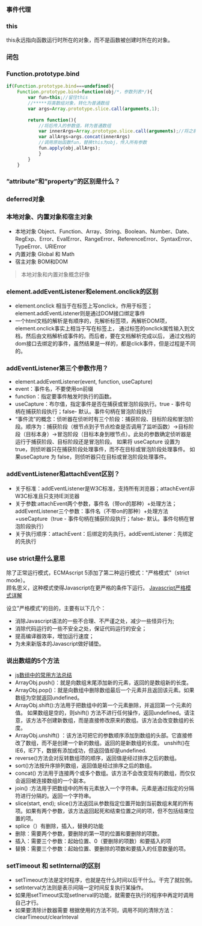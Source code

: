 ### 事件代理

### this
this永远指向函数运行时所在的对象，而不是函数被创建时所在的对象。

### 闭包

### Function.prototype.bind

```js
if(Function.prototype.bind===undefined){
	Function.prototype.bind=function(obj/*，参数列表*/){
		var fun=this;//留住this
		//*****将类数组对象，转化为普通数组
		var args=Array.prototype.slice.call(arguments,1);
	
		return function(){
			//将后传入的参数值，转为普通数组      
			var innerArgs=Array.prototype.slice.call(arguments);//将之前绑定的参数值和新传入的参数值，拼接为完整参数之列表
			var allArgs=args.concat(innerArgs)
			//调用原始函数fun，替换this为obj，传入所有参数
			fun.apply(obj,allArgs);
			}
		}
	}
  ```



### ”attribute”和”property”的区别是什么？

### deferred对象

### 本地对象、内置对象和宿主对象
+ 本地对象
  Object、Function、Array、String、Boolean、Number、Date、RegExp、Error、EvalError、RangeError、ReferenceError、SyntaxError、TypeError、URIError
+ 内置对象
  Global 和 Math
+ 宿主对象
  BOM和DOM
> 本地对象和内置对象概念好像

### element.addEventListener和element.onclick的区别
+ element.onclick 相当于在标签上写onclick，作用于标签；element.addEventListener则是通过DOM接口绑定事件
+ 一个html文档的解析是有顺序的，先解析标签项，再解析DOM项，element.onclick事实上相当于写在标签上，
通过标签的onclick属性输入到文档，然后由文档解析成事件的。而后者，要在文档解析完成以后，
通过文档的dom接口去绑定的事件，虽然结果是一样的，都是click事件，但是过程是不同的。

### addEventListener第三个参数作用？
+ element.addEventListener(event, function, useCapture)
+ event：事件名，不要使用on前缀
+ function：指定要事件触发时执行的函数。 
+ useCapture：布尔值，指定事件是否在捕获或冒泡阶段执行。true - 事件句柄在捕获阶段执行；false- 默认。事件句柄在冒泡阶段执行
+ “事件流”的概念：侦听器在侦听时有三个阶段：捕获阶段、目标阶段和冒泡阶段。顺序为：捕获阶段（根节点到子节点检查是否调用了监听函数）→目标阶段（目标本身）→冒泡阶段（目标本身到根节点）。此处的参数确定侦听器是运行于捕获阶段、目标阶段还是冒泡阶段。 如果将 useCapture 设置为 true，则侦听器只在捕获阶段处理事件，而不在目标或冒泡阶段处理事件。 如果useCapture 为 false，则侦听器只在目标或冒泡阶段处理事件。

### addEventListener和attachEvent区别？
+ 关于标准：addEventListener是W3C标准，支持所有浏览器；attachEvent非W3C标准且只支持IE浏览器
+ 关于参数:attachEvent两个参数，事件名（带on的那种）+处理方法；addEventListener三个参数：事件名（不带on的那种）+处理方法+useCapture（true - 事件句柄在捕获阶段执行；false- 默认。事件句柄在冒泡阶段执行）
+ 关于执行顺序：attachEvent：后绑定的先执行。addEventListener：先绑定的先执行

### use strict是什么意思

除了正常运行模式，ECMAscript 5添加了第二种运行模式："严格模式"（strict mode）。   
顾名思义，这种模式使得Javascript在更严格的条件下运行。 [Javascript严格模式详解](http://www.ruanyifeng.com/blog/2013/01/javascript_strict_mode.html)  

设立"严格模式"的目的，主要有以下几个：
+ 消除Javascript语法的一些不合理、不严谨之处，减少一些怪异行为;
+ 消除代码运行的一些不安全之处，保证代码运行的安全；
+ 提高编译器效率，增加运行速度；
+ 为未来新版本的Javascript做好铺垫。



### 说出数组的5个方法
+ [js数组中的常用方法总结](http://www.cnblogs.com/moqiutao/p/5093861.html)
+ ArrayObj.push()：就是向数组末尾添加新的元素，返回的是数组新的长度。
+ ArrayObj.pop()：就是向数组中删除数组最后一个元素并且返回该元素。如果数组为空就返回undefined。
+ ArrayObj.shift():方法用于把数组中的第一个元素删除，并返回第一个元素的值。
如果数组是空的，则shift() 方法不进行任何操作，返回undefined。请注意，该方法不创建新数组，而是直接修改原来的数组。该方法会改变数组的长度。
+ ArrayObj.unshift() ：该方法可把它的参数顺序添加到数组的头部。它直接修改了数组，而不是创建一个新的数组。返回的是新数组的长度。 
unshift()在IE6，IE7下，数据有添加成功，但返回值却是undefined.
+ reverse()方法会对反转数组项的顺序，返回值是经过排序之后的数组。
+ sort()方法按升序排列数组，返回值是经过排序之后的数组。
+ concat() 方法用于连接两个或多个数组。该方法不会改变现有的数组，而仅仅会返回被连接数组的一个副本。
+ join() :方法用于把数组中的所有元素放入一个字符串。元素是通过指定的分隔符进行分隔的。返回一个字符串。
+ slice(start, end); slice()方法返回从参数指定位置开始到当前数组末尾的所有项。如果有两个参数，该方法返回起死和结束位置之间的项，但不包括结束位置的项。
+ splice（）有删除，插入，替换的功能
+ 删除：需要两个参数，要删除的第一项的位置和要删除的项数。
+ 插入：需要三个参数：起始位置、0（要删除的项数）和要插入的项
+ 替换：需要三个参数：起始位置、要删除的项数和要插入的任意数量的项。


### setTimeout 和 setInternal的区别

+ setTimeout方法是定时程序，也就是在什么时间以后干什么。干完了就拉倒。
+ setInterval方法则是表示间隔一定时间反复执行某操作。
+ 如果用setTimeout实现setInerval的功能，就需要在执行的程序中再定时调用自己才行。
+ 如果要清除计数器需要 根据使用的方法不同，调用不同的清除方法：clearTimeout/clearInteval